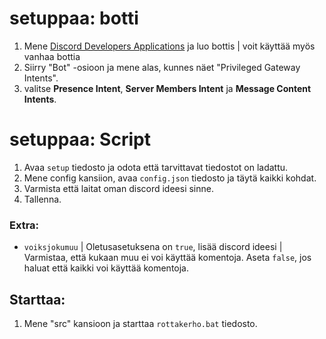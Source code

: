 # setuppaa: botti

1. Mene [Discord Developers Applications](https://discord.com/developers/applications) ja luo bottis | voit käyttää myös vanhaa bottia
2. Siirry "Bot" -osioon ja mene alas, kunnes näet "Privileged Gateway Intents".
3. valitse **Presence Intent**, **Server Members Intent** ja **Message Content Intents**. 

# setuppaa: Script

1. Avaa `setup` tiedosto ja odota että tarvittavat tiedostot on ladattu.
2. Mene config kansiion, avaa `config.json` tiedosto ja täytä kaikki kohdat.
3. Varmista että laitat oman discord ideesi sinne.
4. Tallenna.

### Extra:
* `voiksjokumuu` | Oletusasetuksena on `true`, lisää discord ideesi | Varmistaa, että kukaan muu ei voi käyttää komentoja. Aseta `false`, jos haluat että kaikki voi käyttää komentoja.  


## Starttaa:

1. Mene "src" kansioon ja starttaa `rottakerho.bat` tiedosto.

